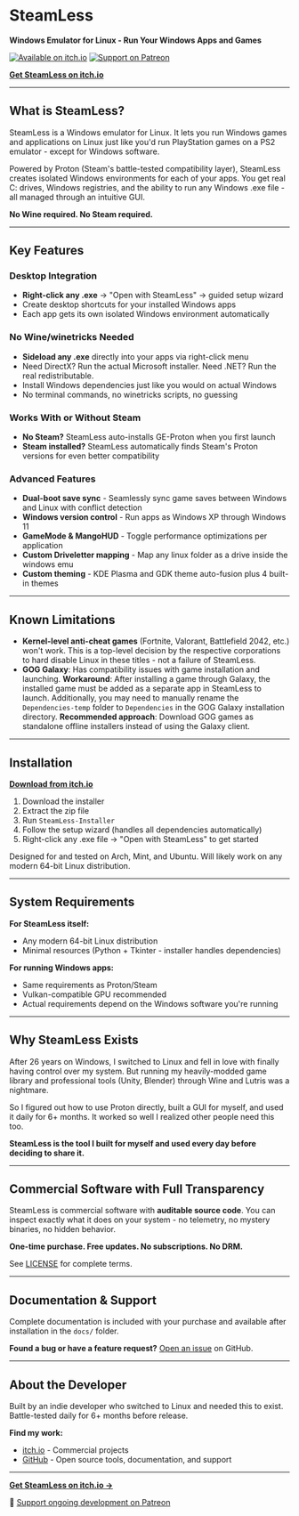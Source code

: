 # SteamLess

**Windows Emulator for Linux - Run Your Windows Apps and Games**

[![Available on itch.io](https://img.shields.io/badge/Available%20on-itch.io-FA5C5C?style=for-the-badge&logo=itch.io&logoColor=white)](https://zivena.itch.io/steamless)
[![Support on Patreon](https://img.shields.io/badge/Support%20on-Patreon-FF424D?style=for-the-badge&logo=patreon&logoColor=white)](https://www.patreon.com/c/Sky_Wright)

**[Get SteamLess on itch.io](https://zivena.itch.io/steamless)**

---

## What is SteamLess?

SteamLess is a Windows emulator for Linux. It lets you run Windows games and applications on Linux just like you'd run PlayStation games on a PS2 emulator - except for Windows software.

Powered by Proton (Steam's battle-tested compatibility layer), SteamLess creates isolated Windows environments for each of your apps. You get real C: drives, Windows registries, and the ability to run any Windows .exe file - all managed through an intuitive GUI.

**No Wine required. No Steam required.**

---

## Key Features

### Desktop Integration
- **Right-click any .exe** → "Open with SteamLess" → guided setup wizard
- Create desktop shortcuts for your installed Windows apps
- Each app gets its own isolated Windows environment automatically

### No Wine/winetricks Needed
- **Sideload any .exe** directly into your apps via right-click menu
- Need DirectX? Run the actual Microsoft installer. Need .NET? Run the real redistributable.
- Install Windows dependencies just like you would on actual Windows
- No terminal commands, no winetricks scripts, no guessing

### Works With or Without Steam
- **No Steam?** SteamLess auto-installs GE-Proton when you first launch
- **Steam installed?** SteamLess automatically finds Steam's Proton versions for even better compatibility

### Advanced Features
- **Dual-boot save sync** - Seamlessly sync game saves between Windows and Linux with conflict detection
- **Windows version control** - Run apps as Windows XP through Windows 11
- **GameMode & MangoHUD** - Toggle performance optimizations per application
- **Custom Driveletter mapping** - Map any linux folder as a drive inside the windows emu
- **Custom theming** - KDE Plasma and GDK theme auto-fusion plus 4 built-in themes

---

## Known Limitations

- **Kernel-level anti-cheat games** (Fortnite, Valorant, Battlefield 2042, etc.) won't work. This is a top-level decision by the respective corporations to hard disable Linux in these titles - not a failure of SteamLess.
- **GOG Galaxy**: Has compatibility issues with game installation and launching. **Workaround**: After installing a game through Galaxy, the installed game must be added as a separate app in SteamLess to launch. Additionally, you may need to manually rename the `Dependencies-temp` folder to `Dependencies` in the GOG Galaxy installation directory. **Recommended approach**: Download GOG games as standalone offline installers instead of using the Galaxy client.

---

## Installation

**[Download from itch.io](https://zivena.itch.io/steamless)**

1. Download the installer
2. Extract the zip file
3. Run `SteamLess-Installer`
4. Follow the setup wizard (handles all dependencies automatically)
5. Right-click any .exe file → "Open with SteamLess" to get started

Designed for and tested on Arch, Mint, and Ubuntu. Will likely work on any modern 64-bit Linux distribution.

---

## System Requirements

**For SteamLess itself:**
- Any modern 64-bit Linux distribution
- Minimal resources (Python + Tkinter - installer handles dependencies)

**For running Windows apps:**
- Same requirements as Proton/Steam
- Vulkan-compatible GPU recommended
- Actual requirements depend on the Windows software you're running

---

## Why SteamLess Exists

After 26 years on Windows, I switched to Linux and fell in love with finally having control over my system. But running my heavily-modded game library and professional tools (Unity, Blender) through Wine and Lutris was a nightmare.

So I figured out how to use Proton directly, built a GUI for myself, and used it daily for 6+ months. It worked so well I realized other people need this too.

**SteamLess is the tool I built for myself and used every day before deciding to share it.**

---

## Commercial Software with Full Transparency

SteamLess is commercial software with **auditable source code**. You can inspect exactly what it does on your system - no telemetry, no mystery binaries, no hidden behavior.

**One-time purchase. Free updates. No subscriptions. No DRM.**

See [LICENSE](LICENSE) for complete terms.

---

## Documentation & Support

Complete documentation is included with your purchase and available after installation in the `docs/` folder.

**Found a bug or have a feature request?** [Open an issue](https://github.com/Sky-Wright/SteamLess/issues) on GitHub.

---

## About the Developer

Built by an indie developer who switched to Linux and needed this to exist. Battle-tested daily for 6+ months before release.

**Find my work:**
- [itch.io](https://zivena.itch.io) - Commercial projects
- [GitHub](https://github.com/Sky-Wright) - Open source tools, documentation, and support

---

**[Get SteamLess on itch.io →](https://zivena.itch.io/steamless)**

💜 [Support ongoing development on Patreon](https://patreon.com/Sky_Wright)
